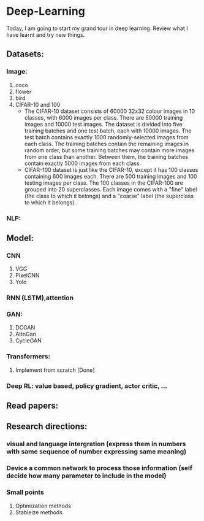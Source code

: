 # Deep-Learning

Today, I am going to start my grand tour in deep learning. Review what I have learnt and try new things.

## Datasets: 
### Image: 
1. coco
2. flower
3. bird
4. CIFAR-10 and 100
   - The CIFAR-10 dataset consists of 60000 32x32 colour images in 10 classes, with 6000 images per class. There are 50000 training images and 10000 test images. The dataset is divided into five training batches and one test batch, each with 10000 images. The test batch contains exactly 1000 randomly-selected images from each class. The training batches contain the remaining images in random order, but some training batches may contain more images from one class than another. Between them, the training batches contain exactly 5000 images from each class. 
   - CIFAR-100 dataset is just like the CIFAR-10, except it has 100 classes containing 600 images each. There are 500 training images and 100 testing images per class. The 100 classes in the CIFAR-100 are grouped into 20 superclasses. Each image comes with a "fine" label (the class to which it belongs) and a "coarse" label (the superclass to which it belongs).
### NLP: 

## Model:
### CNN 
1. VGG
2. PixelCNN
3. Yolo
### RNN (LSTM),attention
### GAN: 
1. DCGAN
2. AttnGan
3. CycleGAN
### Transformers:
1. Implement from scratch [Done]
### Deep RL: value based, policy gradient, actor critic, ...

## Read papers:

## Research directions:
### visual and language intergration (express them in numbers with same sequence of number expressing same meaning)
### Device a common network to process those information (self decide how many parameter to include in the model)
### Small points 
1. Optimization methods
2. Stableize methods

